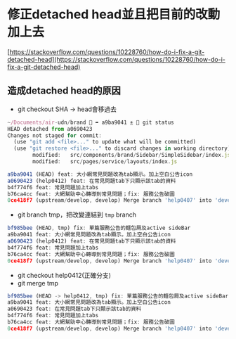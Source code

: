 # 修正detached head並且把目前的改動加上去

[https://stackoverflow.com/questions/10228760/how-do-i-fix-a-git-detached-head](https://stackoverflow.com/questions/10228760/how-do-i-fix-a-git-detached-head)

## 造成detached head的原因

- git checkout SHA → head會移過去

```jsx
~/Documents/air-udn/brand  ➦ a9ba9041 ±  git status                                                       
HEAD detached from a0690423
Changes not staged for commit:
  (use "git add <file>..." to update what will be committed)
  (use "git restore <file>..." to discard changes in working directory)
        modified:   src/components/brand/Sidebar/SimpleSidebar/index.js
        modified:   src/pages/service/layouts/index.js
```

```jsx
a9ba9041 (HEAD) feat: 大小網常見問題改為tab顯示。加上空白公告icon
a0690423 (help0412) feat: 在常見問題tab下只顯示該tab的資料
b4f774f6 feat: 常見問題加上tabs
b76ca4cc feat: 大網幫助中心轉導到常見問題；fix: 服務公告破圖
0ce418f7 (upstream/develop, develop) Merge branch 'help0407' into 'develop'
```

- git branch tmp，把改變連結到 `tmp` branch

```jsx
bf985bee (HEAD, tmp) fix: 單篇服務公告的麵包屑及active sideBar
a9ba9041 feat: 大小網常見問題改為tab顯示。加上空白公告icon
a0690423 (help0412) feat: 在常見問題tab下只顯示該tab的資料
b4f774f6 feat: 常見問題加上tabs
b76ca4cc feat: 大網幫助中心轉導到常見問題；fix: 服務公告破圖
0ce418f7 (upstream/develop, develop) Merge branch 'help0407' into 'develop'
```

- git checkout help0412(正確分支)
- git merge tmp

```jsx
bf985bee (HEAD -> help0412, tmp) fix: 單篇服務公告的麵包屑及active sideBar
a9ba9041 feat: 大小網常見問題改為tab顯示。加上空白公告icon
a0690423 feat: 在常見問題tab下只顯示該tab的資料
b4f774f6 feat: 常見問題加上tabs
b76ca4cc feat: 大網幫助中心轉導到常見問題；fix: 服務公告破圖
0ce418f7 (upstream/develop, develop) Merge branch 'help0407' into 'develop'q
```

